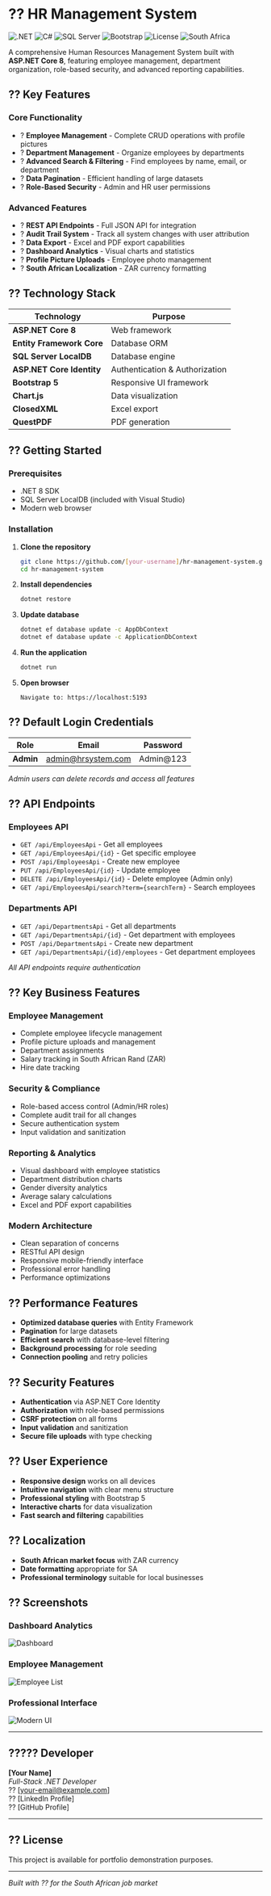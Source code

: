 # ?? HR Management System

![.NET](https://img.shields.io/badge/.NET-8.0-purple)
![C#](https://img.shields.io/badge/C%23-12.0-blue)
![SQL Server](https://img.shields.io/badge/SQL%20Server-LocalDB-red)
![Bootstrap](https://img.shields.io/badge/Bootstrap-5.0-purple)
![License](https://img.shields.io/badge/License-Portfolio-green)
![South Africa](https://img.shields.io/badge/Market-South%20Africa-green)

A comprehensive Human Resources Management System built with **ASP.NET Core 8**, featuring employee management, department organization, role-based security, and advanced reporting capabilities.

## ?? **Key Features**

### **Core Functionality**
- ? **Employee Management** - Complete CRUD operations with profile pictures
- ? **Department Management** - Organize employees by departments
- ? **Advanced Search & Filtering** - Find employees by name, email, or department
- ? **Data Pagination** - Efficient handling of large datasets
- ? **Role-Based Security** - Admin and HR user permissions

### **Advanced Features**
- ? **REST API Endpoints** - Full JSON API for integration
- ? **Audit Trail System** - Track all system changes with user attribution
- ? **Data Export** - Excel and PDF export capabilities
- ? **Dashboard Analytics** - Visual charts and statistics
- ? **Profile Picture Uploads** - Employee photo management
- ? **South African Localization** - ZAR currency formatting

## ?? **Technology Stack**

| Technology | Purpose |
|------------|---------|
| **ASP.NET Core 8** | Web framework |
| **Entity Framework Core** | Database ORM |
| **SQL Server LocalDB** | Database engine |
| **ASP.NET Core Identity** | Authentication & Authorization |
| **Bootstrap 5** | Responsive UI framework |
| **Chart.js** | Data visualization |
| **ClosedXML** | Excel export |
| **QuestPDF** | PDF generation |

## ?? **Getting Started**

### **Prerequisites**
- .NET 8 SDK
- SQL Server LocalDB (included with Visual Studio)
- Modern web browser

### **Installation**

1. **Clone the repository**
   ```bash
   git clone https://github.com/[your-username]/hr-management-system.git
   cd hr-management-system
   ```

2. **Install dependencies**
   ```bash
   dotnet restore
   ```

3. **Update database**
   ```bash
   dotnet ef database update -c AppDbContext
   dotnet ef database update -c ApplicationDbContext
   ```

4. **Run the application**
   ```bash
   dotnet run
   ```

5. **Open browser**
   ```
   Navigate to: https://localhost:5193
   ```

## ?? **Default Login Credentials**

| Role | Email | Password |
|------|-------|----------|
| **Admin** | admin@hrsystem.com | Admin@123 |

*Admin users can delete records and access all features*

## ?? **API Endpoints**

### **Employees API**
- `GET /api/EmployeesApi` - Get all employees
- `GET /api/EmployeesApi/{id}` - Get specific employee
- `POST /api/EmployeesApi` - Create new employee
- `PUT /api/EmployeesApi/{id}` - Update employee
- `DELETE /api/EmployeesApi/{id}` - Delete employee (Admin only)
- `GET /api/EmployeesApi/search?term={searchTerm}` - Search employees

### **Departments API**
- `GET /api/DepartmentsApi` - Get all departments
- `GET /api/DepartmentsApi/{id}` - Get department with employees
- `POST /api/DepartmentsApi` - Create new department
- `GET /api/DepartmentsApi/{id}/employees` - Get department employees

*All API endpoints require authentication*

## ?? **Key Business Features**

### **Employee Management**
- Complete employee lifecycle management
- Profile picture uploads and management
- Department assignments
- Salary tracking in South African Rand (ZAR)
- Hire date tracking

### **Security & Compliance**
- Role-based access control (Admin/HR roles)
- Complete audit trail for all changes
- Secure authentication system
- Input validation and sanitization

### **Reporting & Analytics**
- Visual dashboard with employee statistics
- Department distribution charts
- Gender diversity analytics
- Average salary calculations
- Excel and PDF export capabilities

### **Modern Architecture**
- Clean separation of concerns
- RESTful API design
- Responsive mobile-friendly interface
- Professional error handling
- Performance optimizations

## ?? **Performance Features**

- **Optimized database queries** with Entity Framework
- **Pagination** for large datasets
- **Efficient search** with database-level filtering
- **Background processing** for role seeding
- **Connection pooling** and retry policies

## ?? **Security Features**

- **Authentication** via ASP.NET Core Identity
- **Authorization** with role-based permissions
- **CSRF protection** on all forms
- **Input validation** and sanitization
- **Secure file uploads** with type checking

## ?? **User Experience**

- **Responsive design** works on all devices
- **Intuitive navigation** with clear menu structure
- **Professional styling** with Bootstrap 5
- **Interactive charts** for data visualization
- **Fast search and filtering** capabilities

## ?? **Localization**

- **South African market focus** with ZAR currency
- **Date formatting** appropriate for SA
- **Professional terminology** suitable for local businesses

## ?? **Screenshots**

### Dashboard Analytics
![Dashboard](https://via.placeholder.com/800x400/0066cc/ffffff?text=Dashboard+with+Charts+and+Statistics)

### Employee Management
![Employee List](https://via.placeholder.com/800x400/28a745/ffffff?text=Employee+Management+with+Search+and+Filters)

### Professional Interface
![Modern UI](https://via.placeholder.com/800x400/6f42c1/ffffff?text=Modern+Bootstrap+5+Interface)

---

## ????? **Developer**

**[Your Name]**  
*Full-Stack .NET Developer*  
?? [your-email@example.com]  
?? [LinkedIn Profile]  
?? [GitHub Profile]

---

## ?? **License**

This project is available for portfolio demonstration purposes.

---

*Built with ?? for the South African job market*